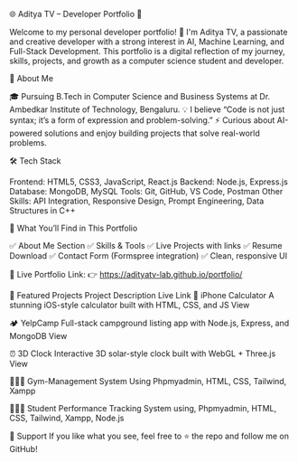 🌐 Aditya TV – Developer Portfolio 🚀

Welcome to my personal developer portfolio! 🚀
I'm Aditya TV, a passionate and creative developer with a strong interest in AI, Machine Learning, and Full-Stack Development. This portfolio is a digital reflection of my journey, skills, projects, and growth as a computer science student and developer.

🧠 About Me

🎓 Pursuing B.Tech in Computer Science and Business Systems at Dr. Ambedkar Institute of Technology, Bengaluru.
💡 I believe “Code is not just syntax; it’s a form of expression and problem-solving.”
⚡ Curious about AI-powered solutions and enjoy building projects that solve real-world problems.

🛠️ Tech Stack

Frontend: HTML5, CSS3, JavaScript, React.js
Backend: Node.js, Express.js
Database: MongoDB, MySQL
Tools: Git, GitHub, VS Code, Postman
Other Skills: API Integration, Responsive Design, Prompt Engineering, Data Structures in C++

💼 What You’ll Find in This Portfolio

✅ About Me Section
✅ Skills & Tools
✅ Live Projects with links
✅ Resume Download
✅ Contact Form (Formspree integration)
✅ Clean, responsive UI

🔗 Live Portfolio Link:
👉 https://adityatv-lab.github.io/portfolio/

🚀 Featured Projects
Project	Description	Live Link
🧮 iPhone Calculator	A stunning iOS-style calculator built with HTML, CSS, and JS	View

🏕️ YelpCamp	Full-stack campground listing app with Node.js, Express, and MongoDB	View

⏰ 3D Clock	Interactive 3D solar-style clock built with WebGL + Three.js	View

🏋🏻‍♀️ Gym-Management System Using Phpmyadmin, HTML, CSS, Tailwind, Xampp

🧑🏻‍🎓 Student Performance Tracking System using, Phpmyadmin, HTML, CSS, Tailwind, Xampp, Node.js

💖 Support
If you like what you see, feel free to ⭐ the repo and follow me on GitHub!

